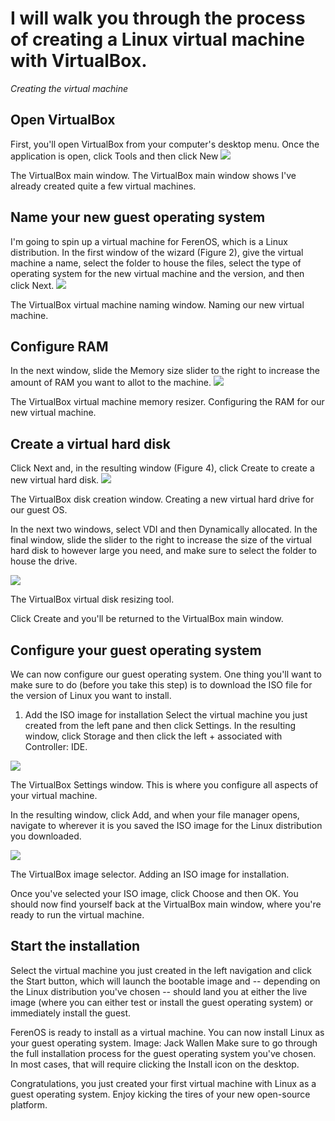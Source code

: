 <h1>I will walk you through the process of creating a Linux virtual machine with VirtualBox.</h1>

<i>Creating the virtual machine</i>

<h2>Open VirtualBox</h2>
First, you'll open VirtualBox from your computer's desktop menu. Once the application is open, click Tools and then click New

<img src="Folder/linuxvm1.jpg">


The VirtualBox main window.
The VirtualBox main window shows I've already created quite a few virtual machines.

<h2>Name your new guest operating system</h2>
I'm going to spin up a virtual machine for FerenOS, which is a Linux distribution. In the first window of the wizard (Figure 2), give the virtual machine a name, select the folder to house the files, select the type of operating system for the new virtual machine and the version, and then click Next.

<img src="Folder/linuxvm2.jpg">

The VirtualBox virtual machine naming window.
Naming our new virtual machine.

<h2>Configure RAM</h2>
In the next window, slide the Memory size slider to the right to increase the amount of RAM you want to allot to the machine.

<img src="Folder/linuxvm3.jpg"> 

The VirtualBox virtual machine memory resizer.
Configuring the RAM for our new virtual machine.

<h2>Create a virtual hard disk</h2>
Click Next and, in the resulting window (Figure 4), click Create to create a new virtual hard disk.

<img src="Folder/linuxvm4.jpg">

The VirtualBox disk creation window.
Creating a new virtual hard drive for our guest OS.

In the next two windows, select VDI and then Dynamically allocated. In the final window, slide the slider to the right to increase the size of the virtual hard disk to however large you need, and make sure to select the folder to house the drive.

<img src="Folder/linuxvm5.jpg">

The VirtualBox virtual disk resizing tool.


Click Create and you'll be returned to the VirtualBox main window.

<h2>Configure your guest operating system</h2>
We can now configure our guest operating system. One thing you'll want to make sure to do (before you take this step) is to download the ISO file for the version of Linux you want to install.

1. Add the ISO image for installation
Select the virtual machine you just created from the left pane and then click Settings. In the resulting window, click Storage and then click the left + associated with Controller: IDE.

<img src="Folder/linuxvm6.jpg">


The VirtualBox Settings window.
This is where you configure all aspects of your virtual machine.

In the resulting window, click Add, and when your file manager opens, navigate to wherever it is you saved the ISO image for the Linux distribution you downloaded.

<img src="Folder/linuxvm7.jpg">

The VirtualBox image selector.
Adding an ISO image for installation.

Once you've selected your ISO image, click Choose and then OK. You should now find yourself back at the VirtualBox main window, where you're ready to run the virtual machine.

<h2>Start the installation</h2>
Select the virtual machine you just created in the left navigation and click the Start button, which will launch the bootable image and -- depending on the Linux distribution you've chosen -- should land you at either the live image (where you can either test or install the guest operating system) or immediately install the guest.

<img src="">

FerenOS is ready to install as a virtual machine.
You can now install Linux as your guest operating system.
Image: Jack Wallen
Make sure to go through the full installation process for the guest operating system you've chosen. In most cases, that will require clicking the Install icon on the desktop.

Congratulations, you just created your first virtual machine with Linux as a guest operating system. Enjoy kicking the tires of your new open-source platform.
